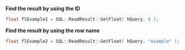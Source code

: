 **Find the result by using the ID**
```cpp
float flExample1 = SQL::ReadResult::GetFloat( hQuery, 0 );
```

**Find the result by using the row name**
```cpp
float flExample2 = SQL::ReadResult::GetFloat( hQuery, "example" );
```
